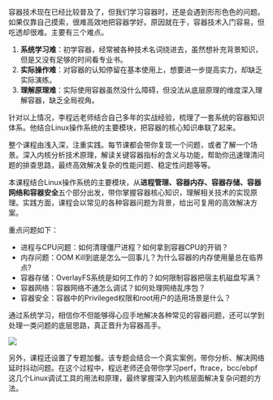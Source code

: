 容器技术现在已经比较普及了，但我们学习容器时，还是会遇到形形色色的问题。如果仅靠自己摸索，很难高效地把容器学好。原因就在于，容器技术入门容易，但吃透却很难。主要有三个难点。

1. **系统学习难**：初学容器，经常被各种技术名词绕进去，虽然想补充背景知识，但是又没有足够的时间看专业书。
2. **实际操作难**：对容器的认知停留在基本使用上，想要进一步提高实力，却缺乏实际演练。
3. **理解原理难**：实际使用容器虽然没什么障碍，但没法从底层原理的维度深入理解容器，缺乏全局视角。

针对以上情况，李程远老师结合自己多年的实战经验，梳理了一套系统的容器知识体系。他结合Linux操作系统的主要模块，把容器的核心知识串联了起来。

整个课程由浅入深，注重实践。每节课都会带你复现一个问题，或者了解一个场景。深入内核分析技术原理，解读关键容器指标的含义与功能，帮助你迅速理清问题的排查思路，最终高效解决复杂的性能问题、稳定性问题等等。

本课程结合Linux操作系统的主要模块，从**进程管理、容器内存、容器存储、容器网络和容器安全**五个部分出发，带你掌握容器核心知识，理解相关技术的实现原理。实践方面，课程会以常见的各种容器问题为背景，给出可复用的高效解决方案。

重点问题如下：

- 进程与CPU问题：如何清理僵尸进程？如何拿到容器CPU的开销？
- 内存问题：OOM Kill到底是怎么一回事儿？为什么容器的内存使用量总在临界点?
- 容器存储：OverlayFS系统是如何工作的？如何限制容器把宿主机磁盘写满？
- 容器网络：容器网络不通怎么调试？如何处理网络乱序包？
- 容器安全：容器中的Privileged权限和root用户的适用场景是什么？

通过系统学习，相信你不但能够得心应手地解决各种常见的容器问题，还可以学到处理一类问题的底层思路，真正晋升为容器高手。

![](https://static001.geekbang.org/resource/image/44/93/442ca236182c4b475ef10f8677cfe593.jpeg)

另外，课程还设置了专题加餐。该专题会结合一个真实案例，带你分析、解决网络延时抖动问题。在这个过程中，程远老师还会带你学习perf，ftrace，bcc/ebpf这几个Linux调试工具的用法和原理，最终掌握深入到内核层面解决复杂问题的方法。